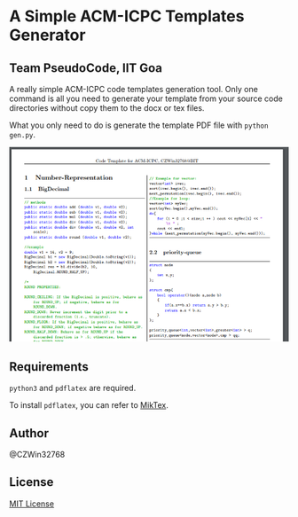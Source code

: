 # A Simple ACM-ICPC Templates Generator
## Team PseudoCode, IIT Goa
A really simple ACM-ICPC code templates generation tool. Only one command is all you need to generate your template from your source code directories without copy them to the docx or tex files.

What you only need to do is generate the template PDF file with `python gen.py`.

![](ss.png)

## Requirements

`python3` and `pdflatex` are required.

To install `pdflatex`, you can refer to [MikTex](https://miktex.org/).

## Author

@CZWin32768

## License

[MIT License](LICENSE)